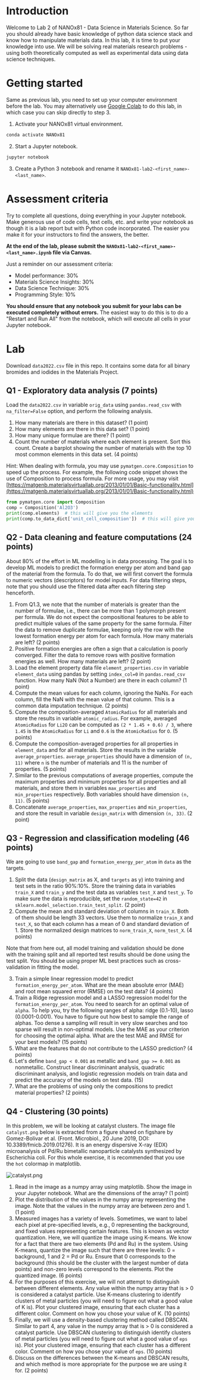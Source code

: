 # Introduction

Welcome to Lab 2 of NANOx81 - Data Science in Materials Science. So far you should already have basic knowledge of
python data science stack and know how to manipulate materials data. In this lab, it is time to put your knowledge into
use. We will be solving real materials research problems - using both theoretically computed as well as experimental
data using data science techniques. 

# Getting started

Same as previous lab, you need to set up your computer environment before the lab. You may alternatively use
[Google Colab](https://colab.research.google.com/) to do this lab, in which case you can skip directly to step 3.

1. Activate your NANOx81 virtual environment.
```bash
conda activate NANOx81
```

2. Start a Jupyter notebook.
```bash
jupyter notebook
```

3. Create a Python 3 notebook and rename it `NANOx81-lab2-<first_name>-<last_name>`.

# Assessment criteria
Try to complete all questions, doing everything in your Jupyter notebook. Make generous use of code cells, text cells, 
etc. and write your notebook as though it is a lab report but with Python code incorporated. The easier you make it for
your instructors to find the answers, the better.

**At the end of the lab, please submit the `NANOx81-lab2-<first_name>-<last_name>.ipynb` file via Canvas.**

Just a reminder on our assessment criteria:
- Model performance: 30%
- Materials Science Insights: 30%
- Data Science Technique: 30%
- Programming Style: 10%

**You should ensure that any notebook you submit for your labs can be executed completely without errors.** The easiest
way to do this is to do a "Restart and Run All" from the notebook, which will execute all cells in your Jupyter notebook.

# Lab

Download `data2022.csv` file in this repo. It contains some data for all binary bromides and iodides in the Materials
Project.

## Q1 - Exploratory data analysis (7 points)

Load the `data2022.csv` in variable `orig_data` using `pandas.read_csv` with `na_filter=False` option, and perform the
following analysis. 

1. How many materials are there in this dataset? (1 point)
2. How many elements are there in this data set? (1 point)
3. How many unique formulae are there? (1 point)
4. Count the number of materials where each element is present. Sort this count. Create a barplot showing the
   number of materials with the top 10 most common elements in this data set. (4 points)

Hint: When dealing with formula, you may use `pymatgen.core.Composition` to speed up the process. For example, the
following code snippet shows the use of Composition to process formula. For more usage, you may visit
[https://matgenb.materialsvirtuallab.org/2013/01/01/Basic-functionality.html](https://matgenb.materialsvirtuallab.org/2013/01/01/Basic-functionality.html) 

```python
from pymatgen.core import Composition
comp = Composition('Al2O3')
print(comp.elements)  # this will give you the elements
print(comp.to_data_dict['unit_cell_composition'])  # this will give you the elementstr-stoichiometry dictionary.
```
## Q2 - Data cleaning and feature computations (24 points)

About 80% of the effort in ML modelling is in data processing. The goal is to develop ML models to predict the formation
energy per atom and band gap of the material from the formula. To do that, we will first convert the formula to numeric
vectors (descriptors) for model inputs. For data filtering steps, note that you should use the filtered data after each
filtering step henceforth.

1. From Q1.3, we note that the number of materials is greater than the number of formulae, i.e., there can be more than
   1 polymorph present per formula. We do not expect the compositional features to be able to predict multiple values
   of the same property for the same formula. Filter the data to remove duplicate formulae, keeping only the row with
   the lowest formation energy per atom for each formula. How many materials are left? (2 points)
2. Positive formation energies are often a sign that a calculation is poorly converged. Filter the data to remove rows
   with positive formation energies as well. How many materials are left? (2 point)
3. Load the element property data file `element_properties.csv` in variable `element_data` using pandas by setting
   `index_col=0` in `pandas.read_csv` function. How many NaN (Not a Number) are there in each column? (1 point)
4. Compute the mean values for each column, ignoring the NaNs. For each column, fill the NaN with the mean value of
   that column. This is a common data imputation technique. (2 points)
5. Compute the composition-averaged `AtomicRadius` for all materials and store the results in variable `atomic_radius`.
   For example, averaged `AtomicRadius` for `Li2O` can be computed as `(2 * 1.45 + 0.6) / 3`, where `1.45` is the
   `AtomicRadius` for `Li` and `0.6` is the `AtomicRadius` for `O`. (5 points)
6. Compute the composition-averaged properties for all properties in `element_data` and for all materials. Store the 
   results in the variable `average_properties`. `average_properties` should have a dimension of `(n, 11)` where `n` is
   the number of materials and 11 is the number of properties. (5 points)
7. Similar to the previous computations of average properties, compute the maximum properties and minimum properties for
   all properties and all materials, and store them in variables `max_properties` and `min_properties` respectively.
   Both variables should have dimension `(n, 11)`. (5 points)
8. Concatenate `average_properties`, `max_properties` and `min_properties`, and store the result in variable
   `design_matrix` with dimension `(n, 33)`. (2 point)

## Q3 - Regression and classification modeling (46 points)

We are going to use `band_gap` and `formation_energy_per_atom` in `data` as the targets. 

1. Split the data (`design_matrix` as X, and `targets` as y) into training and test sets in the ratio 90%:10%. Store
   the training data in variables `train_X` and `train_y` and the test data as variables `test_X` and `test_y`. To make
   sure the data is reproducible, set the `random_state=42` in `sklearn.model_selection.train_test_split`. (2 point)
2. Compute the mean and standard deviation of columns in `train_X`. Both of them should be length 33 vectors. Use them
   to normalize `train_X` and `test_X`, so that each column has a mean of 0 and standard deviation of 1. Store the
   normalized design matrices to `norm_train_X`, `norm_test_X`. (4 points)

Note that from here out, all model training and validation should be done with the training split and all reported
test results should be done using the test split. You should be using proper ML best practices such as cross-validation
in fitting the model.

3. Train a simple linear regression model to predict `formation_energy_per_atom`. What are the mean absolute error
   (MAE) and root mean squared error (RMSE) on the test data? (4 points)
4. Train a Ridge regression model and a LASSO regression model for the `formation_energy_per_atom`. You need to search
   for an optimal value of `alpha`. To help you, try the following ranges of alpha: ridge (0.1-10), lasso (0.0001-0.001).
   You have to figure out how best to sample the range of alphas. Too dense a sampling will result in very slow searches
   and too sparse will result in non-optimal models. Use the MAE as your criterion for choosing the optimal alpha. What
   are the test MAE and RMSE for your best models? (15 points)
5. What are the features that do not contribute to the LASSO prediction? (4 points)
6. Let's define `band_gap < 0.001` as metallic and `band_gap >= 0.001` as nonmetallic. Construct linear discriminant
   analysis, quadratic discriminant analysis, and logistic regression models on train data and predict the accuracy of
   the models on test data. (15)
7. What are the problems of using only the compositions to predict material properties? (2 points)

## Q4 - Clustering (30 points)

In this problem, we will be looking at catalyst clusters. The image file `catalyst.png` below is extracted from a
figure shared on figshare by Gomez-Bolivar et al. (Front. Microbiol., 20 June 2019, DOI: 10.3389/fmicb.2019.01276). It
is an energy dispersive X-ray (EDX) microanalysis of Pd/Ru bimetallic nanoparticle catalysts synthesized by
Escherichia coli. For this whole exercise, it is recommended that you use the `hot` colormap in matplotlib.

![catalyst.png](catalyst.png "catalyst.png")

1. Read in the image as a numpy array using matplotlib. Show the image in your Jupyter notebook. What are the
   dimensions of the array? (1 point)
2. Plot the distribution of the values in the numpy array representing the image. Note that the values in the numpy
   array are between zero and 1. (1 point)
3. Measured images has a variety of levels. Sometimes, we want to label each pixel at pre-specified levels, e.g., 0
   representing the background, and fixed values representing certain features. This is known as vector quantization.
   Here, we will quantize the image using K-means. We know for a fact that there are two elements (Pd and Ru) in the
   system. Using K-means, quantize the image such that there are three levels: 0 = background, 1 and 2 = Pd or Ru.
   Ensure that 0 corresponds to the background (this should be the cluster with the largest number of data points) and
   non-zero levels correspond to the elements. Plot the quantized image. (6 points)
4. For the purposes of this exercise, we will not attempt to distinguish between different elements. Any value within
   the numpy array that is > 0 is considered a catalyst particle. Use K-means clustering to identify
   clusters of metal particles (you will need to figure out what a good value of K is). Plot your clustered image,
   ensuring that each cluster has a different color. Comment on how you chose your value of K. (10 points)
5. Finally, we will use a density-based clustering method called DBSCAN. Similar to part 4, any value in the numpy
   array that is > 0 is considered a catalyst particle. Use DBSCAN clustering to distinguish identify clusters of metal
   particles (you will need to figure out what a good value of `eps` is). Plot your clustered image, ensuring that each
   cluster has a different color. Comment on how you chose your value of `eps`. (10 points)
6. Discuss on the differences between the K-means and DBSCAN results, and which method is more appropriate for the
   purpose we are using it for. (2 points)
